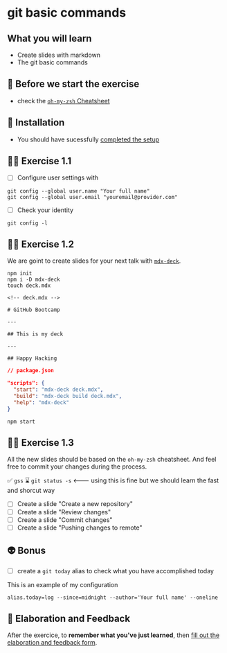 # git basic commands

## What you will learn

- Create slides with markdown
- The git basic commands

## 👾 Before we start the exercise

- check the [`oh-my-zsh` Cheatsheet](https://github.com/ohmyzsh/ohmyzsh/wiki/Cheatsheet)

## 📡 Installation

- You should have sucessfully [completed the setup](../setup/README.md)

## 👨‍🚀 Exercise 1.1

- [ ] Configure user settings with

```console
git config --global user.name "Your full name"
git config --global user.email "youremail@provider.com"
```
- [ ] Check your identity

```console
git config -l
```

## 👨‍🚀 Exercise 1.2

We are goint to create slides for your next talk with [`mdx-deck`](https://github.com/jxnblk/mdx-deck).

```console
npm init
npm i -D mdx-deck
touch deck.mdx
```

```mdx
<!-- deck.mdx -->

# GitHub Bootcamp

---

## This is my deck

---

## Happy Hacking

```

```json
// package.json

"scripts": {
  "start": "mdx-deck deck.mdx",
  "build": "mdx-deck build deck.mdx",
  "help": "mdx-deck"
}
```

```console
npm start
```

## 👨‍🚀 Exercise 1.3

All the new slides should be based on the `oh-my-zsh` cheatsheet. And feel free to commit your changes during the process.

✅ `gss`
⌛ `git status -s`  <--- using this is fine but we should learn the fast and shorcut way

- [ ] Create a slide "Create a new repository"
- [ ] Create a slide "Review changes"
- [ ] Create a slide "Commit changes"
- [ ] Create a slide "Pushing changes to remote"

## 👽 Bonus

- [ ] create a `git today` alias to check what you have accomplished today

This is an example of my configuration

```console
alias.today=log --since=midnight --author='Your full name' --oneline
```

## 🏅 Elaboration and Feedback

After the exercice, to __remember what you've just learned__, then [fill out the elaboration and feedback form](https://airtable.com/shrBuZqOJL5UeLLF1?prefill_Name=github%20101&prefill_Exercice=01).
